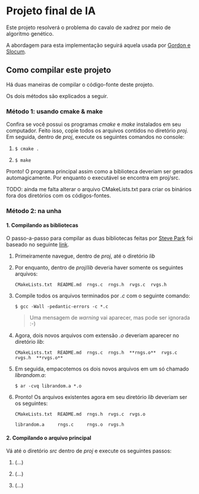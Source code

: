 # Projeto final de IA

Este projeto resolverá o problema do cavalo de xadrez por meio de algoritmo genético.

A abordagem para esta implementação seguirá aquela usada por [Gordon e Slocum](http://ieeexplore.ieee.org/stamp/stamp.jsp?tp=&arnumber=1331065&isnumber=29392).


## Como compilar este projeto

Há duas maneiras de compilar o código-fonte deste projeto.

Os dois métodos são explicados a seguir.

### Método 1: usando cmake & make

Confira se você possui os programas *cmake* e *make* instalados em seu computador. Feito isso, copie todos os arquivos contidos no diretório _proj_. Em seguida, dentro de _proj_, execute os seguintes comandos no console:

1. `$ cmake .`

2. `$ make`

Pronto! O programa principal assim como a biblioteca deveriam ser gerados automagicamente. Por enquanto o executável se encontra em proj/src.

TODO: ainda me falta alterar o arquivo CMakeLists.txt para criar os binários fora dos diretórios com os códigos-fontes.

### Método 2: na unha

#### 1. Compilando as bibliotecas

O passo-a-passo para compilar as duas bibliotecas feitas por [Steve Park](http://www.cs.wm.edu/~va/software/park/park.html) foi baseado no seguinte [link](http://www.cs.dartmouth.edu/~campbell/cs50/buildlib.html).

1. Primeiramente navegue, dentro de _proj_, até o diretório _lib_

2. Por enquanto, dentro de _proj_/_lib_ deveria haver somente os seguintes arquivos:

	`CMakeLists.txt  README.md  rngs.c  rngs.h  rvgs.c  rvgs.h`

3. Compile todos os arquivos terminados por _.c_ com o seguinte comando:

	`$ gcc -Wall -pedantic-errors -c *.c`

	> Uma mensagem de _warning_ vai aparecer, mas pode ser ignorada :-)

4. Agora, dois novos arquivos com extensão _.o_ deveriam aparecer no diretório _lib_:

	`CMakeLists.txt  README.md  rngs.c  rngs.h  **rngs.o**  rvgs.c  rvgs.h  **rvgs.o**`

5. Em seguida, empacotemos os dois novos arquivos em um só chamado _librandom.a_:

	`$ ar -cvq librandom.a *.o`

6. Pronto! Os arquivos existentes agora em seu diretório _lib_ deveriam ser os seguintes:

	`CMakeLists.txt  README.md  rngs.h  rvgs.c  rvgs.o`

	`librandom.a     rngs.c     rngs.o  rvgs.h`

#### 2. Compilando o arquivo principal

Vá até o diretório _src_ dentro de _proj_ e execute os seguintes passos:

1. (...)

2. (...)

3. (...)
